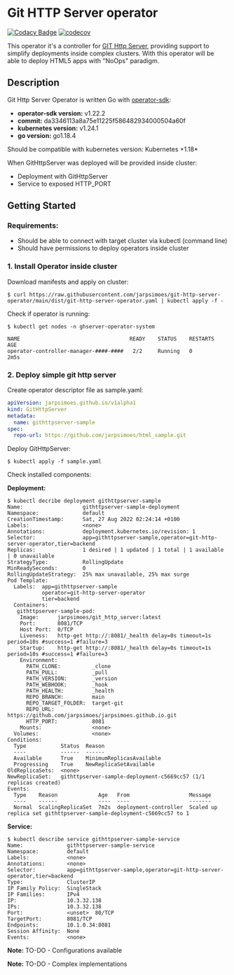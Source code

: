# Git HTTP Server operator
[![Codacy Badge](https://app.codacy.com/project/badge/Grade/19853b8601294035ba12bc416727f52d)](https://www.codacy.com/gh/jarpsimoes/git-http-server-operator/dashboard?utm_source=github.com&amp;utm_medium=referral&amp;utm_content=jarpsimoes/git-http-server-operator&amp;utm_campaign=Badge_Grade)
[![codecov](https://codecov.io/gh/jarpsimoes/git-http-server-operator/branch/main/graph/badge.svg?token=5G1304MLD1)](https://codecov.io/gh/jarpsimoes/git-http-server-operator)

This operator it's a controller for 
[GIT Http Server](https://github.com/jarpsimoes/git-http-server), 
providing support to simplify deployments inside complex clusters. 
With this operator will be able to deploy HTML5 apps with "NoOps" paradigm.

## Description
Git Http Server Operator is written Go with [operator-sdk](https://sdk.operatorframework.io/):

- **operator-sdk version:** v1.22.2 
- **commit:** da3346113a8a75e11225f586482934000504a60f
- **kubernetes version:** v1.24.1
- **go version:** go1.18.4

Should be compatible with kubernetes version: Kubernetes +1.18*

When GitHttpServer was deployed will be provided inside cluster:
- Deployment with GitHttpServer
- Service to exposed HTTP_PORT

## Getting Started

### Requirements:
- Should be able to connect with target cluster via kubectl (command line)
- Should have permissions to deploy operators inside cluster

### 1. Install Operator inside cluster
Download manifests and apply on cluster:
```shell
$ curl https://raw.githubusercontent.com/jarpsimoes/git-http-server-operator/main/dist/git-http-server-operator.yaml | kubectl apply -f -
```
Check if operator is running:
```shell
$ kubectl get nodes -n ghserver-operator-system

NAME                                   READY    STATUS    RESTARTS   AGE
operator-controller-manager-####-####   2/2     Running   0          2m5s
```

### 2. Deploy simple git http server
Create operator descriptor file as sample.yaml:
```yaml
apiVersion: jarpsimoes.github.io/v1alpha1
kind: GitHttpServer
metadata:
  name: githttpserver-sample
spec:
  repo-url: https://github.com/jarpsimoes/html_sample.git
```

Deploy GitHttpServer:
```shell
$ kubectl apply -f sample.yaml
```

Check installed components:

**Deployment:**
```shell
$ kubectl decribe deployment githttpserver-sample
Name:                   githttpserver-sample-deployment
Namespace:              default
CreationTimestamp:      Sat, 27 Aug 2022 02:24:14 +0100
Labels:                 <none>
Annotations:            deployment.kubernetes.io/revision: 1
Selector:               app=githttpserver-sample,operator=git-http-server-operator,tier=backend
Replicas:               1 desired | 1 updated | 1 total | 1 available | 0 unavailable
StrategyType:           RollingUpdate
MinReadySeconds:        0
RollingUpdateStrategy:  25% max unavailable, 25% max surge
Pod Template:
  Labels:  app=githttpserver-sample
           operator=git-http-server-operator
           tier=backend
  Containers:
   githttpserver-sample-pod:
    Image:      jarpsimoes/git_http_server:latest
    Port:       8081/TCP
    Host Port:  0/TCP
    Liveness:   http-get http://:8081/_health delay=0s timeout=1s period=10s #success=1 #failure=3
    Startup:    http-get http://:8081/_health delay=0s timeout=1s period=10s #success=1 #failure=3
    Environment:
      PATH_CLONE:          _clone
      PATH_PULL:           _pull
      PATH_VERSION:        _version
      PATH_WEBHOOK:        _hook
      PATH_HEALTH:         _health
      REPO_BRANCH:         main
      REPO_TARGET_FOLDER:  target-git
      REPO_URL:            https://github.com/jarpsimoes/jarpsimoes.github.io.git
      HTTP_PORT:           8081
    Mounts:                <none>
  Volumes:                 <none>
Conditions:
  Type           Status  Reason
  ----           ------  ------
  Available      True    MinimumReplicasAvailable
  Progressing    True    NewReplicaSetAvailable
OldReplicaSets:  <none>
NewReplicaSet:   githttpserver-sample-deployment-c5669cc57 (1/1 replicas created)
Events:
  Type    Reason             Age   From                   Message
  ----    ------             ----  ----                   -------
  Normal  ScalingReplicaSet  7m2s  deployment-controller  Scaled up replica set githttpserver-sample-deployment-c5669cc57 to 1
```
**Service:**
```shell
$ kubectl describe service githttpserver-sample-service
Name:              githttpserver-sample-service
Namespace:         default
Labels:            <none>
Annotations:       <none>
Selector:          app=githttpserver-sample,operator=git-http-server-operator,tier=backend
Type:              ClusterIP
IP Family Policy:  SingleStack
IP Families:       IPv4
IP:                10.3.32.138
IPs:               10.3.32.138
Port:              <unset>  80/TCP
TargetPort:        8081/TCP
Endpoints:         10.1.0.34:8081
Session Affinity:  None
Events:            <none>

```

**Note:** TO-DO - Configurations available

**Note:** TO-DO - Complex implementations

